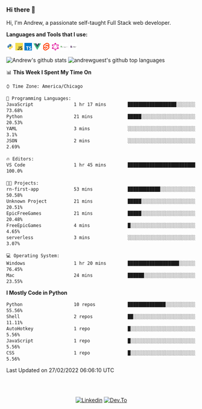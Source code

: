 ### Hi there 👋

Hi, I'm Andrew, a passionate self-taught Full Stack web developer.

**Languages and Tools that I use:**  

<code><img height="20" src="https://raw.githubusercontent.com/github/explore/80688e429a7d4ef2fca1e82350fe8e3517d3494d/topics/python/python.png"></code>
<code><img height="20" src="https://raw.githubusercontent.com/github/explore/80688e429a7d4ef2fca1e82350fe8e3517d3494d/topics/javascript/javascript.png"></code>
<code><img height="20" src="https://raw.githubusercontent.com/github/explore/80688e429a7d4ef2fca1e82350fe8e3517d3494d/topics/typescript/typescript.png"></code>
<code><img height="20" src="https://raw.githubusercontent.com/github/explore/80688e429a7d4ef2fca1e82350fe8e3517d3494d/topics/vue/vue.png"></code>
<code><img height="20" src="https://raw.githubusercontent.com/github/explore/42198dc9113595ddd22cc12771bb719c8cf08b67/topics/svelte/svelte.png"></code>
<code><img height="20" src="https://raw.githubusercontent.com/github/explore/5c058a388828bb5fde0bcafd4bc867b5bb3f26f3/topics/graphql/graphql.png"></code>
<code><img height="20" src="https://raw.githubusercontent.com/github/explore/80688e429a7d4ef2fca1e82350fe8e3517d3494d/topics/mongodb/mongodb.png"></code>
<code><img height="20" src="https://raw.githubusercontent.com/github/explore/d106aa3f6fa091ab80ab5c8cf0d931baff3caaea/topics/elixir/elixir.png"></code>

![Andrew's github stats](https://github-readme-stats.vercel.app/api?username=andrewguest&show_icons=true&theme=vue-dark&count_private=true)
<img height="180em" src="https://github-readme-stats.vercel.app/api/top-langs/?username=andrewguest&theme=vue-dark&layout=compact" alt="andrewguest's github top languages" />

<!--START_SECTION:waka-->
📊 **This Week I Spent My Time On** 

```text
⌚︎ Time Zone: America/Chicago

💬 Programming Languages: 
JavaScript               1 hr 17 mins        ██████████████████░░░░░░░   73.68% 
Python                   21 mins             █████░░░░░░░░░░░░░░░░░░░░   20.53% 
YAML                     3 mins              ░░░░░░░░░░░░░░░░░░░░░░░░░   3.1% 
JSON                     2 mins              ░░░░░░░░░░░░░░░░░░░░░░░░░   2.69%

🔥 Editors: 
VS Code                  1 hr 45 mins        █████████████████████████   100.0%

🐱‍💻 Projects: 
rn-first-app             53 mins             ████████████░░░░░░░░░░░░░   50.58% 
Unknown Project          21 mins             █████░░░░░░░░░░░░░░░░░░░░   20.51% 
EpicFreeGames            21 mins             █████░░░░░░░░░░░░░░░░░░░░   20.48% 
FreeEpicGames            4 mins              █░░░░░░░░░░░░░░░░░░░░░░░░   4.65% 
serverless               3 mins              ░░░░░░░░░░░░░░░░░░░░░░░░░   3.07%

💻 Operating System: 
Windows                  1 hr 20 mins        ███████████████████░░░░░░   76.45% 
Mac                      24 mins             ██████░░░░░░░░░░░░░░░░░░░   23.55%

```

**I Mostly Code in Python** 

```text
Python                   10 repos            ██████████████░░░░░░░░░░░   55.56% 
Shell                    2 repos             ██░░░░░░░░░░░░░░░░░░░░░░░   11.11% 
AutoHotkey               1 repo              █░░░░░░░░░░░░░░░░░░░░░░░░   5.56% 
JavaScript               1 repo              █░░░░░░░░░░░░░░░░░░░░░░░░   5.56% 
CSS                      1 repo              █░░░░░░░░░░░░░░░░░░░░░░░░   5.56%

```



 Last Updated on 27/02/2022 06:06:10 UTC
<!--END_SECTION:waka-->

<br><br>
<p align="center">
   <a href="https://www.linkedin.com/in/andrew-guest-a891759a" target="_blank"><img src="https://img.shields.io/badge/LinkedIn-0077B5?style=for-the-badge&logo=linkedin&logoColor=white" alt="Linkedin"></a>
  <a href="https://dev.to/aguest" target="_blank"><img src="https://img.shields.io/badge/Dev.to-0A0A0A?style=for-the-badge&logo=dev%2Eto&logoColor=white" alt="Dev.To"></a>
</p>
